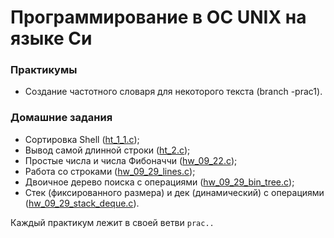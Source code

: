 # Программирование в ОС UNIX на языке Си
### Практикумы
- Создание частотного словаря для некоторого текста (branch -prac1).
### Домашние задания
- Сортировка Shell ([ht_1_1.c](./ht_1_1.c));
- Вывод самой длинной строки ([ht_2.c](./ht_2.c));
- Простые числа и числа Фибоначчи ([hw_09_22.c](./hw_09_22.c));
- Работа со строками ([hw_09_29_lines.c](./hw_09_29_lines.c));
- Двоичное дерево поиска с операциями ([hw_09_29_bin_tree.c](./hw_09_29_bin_tree.c));
- Стек (фиксированного размера) и дек (динамический) с операциями ([hw_09_29_stack_deque.c](./hw_09_29_stack_deque.c)).

Каждый практикум лежит в своей ветви `prac..`
